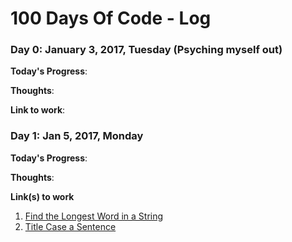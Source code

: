# 100 Days Of Code - Log

### Day 0: January 3, 2017, Tuesday (Psyching myself out)

**Today's Progress**: 

**Thoughts**:

**Link to work**:


### Day 1: Jan 5, 2017, Monday

**Today's Progress**: 

**Thoughts**:

**Link(s) to work**
1. [Find the Longest Word in a String](https://www.freecodecamp.com/challenges/find-the-longest-word-in-a-string)
2. [Title Case a Sentence](https://www.freecodecamp.com/challenges/title-case-a-sentence)
